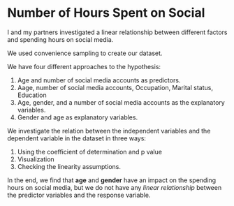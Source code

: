 # Number of Hours Spent on Social

I and my partners investigated a linear
relationship between different factors and spending hours on
social media. 

We used convenience sampling to create our
dataset. 

We have four different approaches to the hypothesis:
  
1. Age and number of social media accounts as predictors.
2. Aage, number of social media accounts, Occupation, Marital status, Education
3. Age, gender, and a number of social media accounts as the explanatory variables.
4. Gender and age as explanatory variables.

We investigate the relation between the independent variables and the dependent variable in the dataset in three ways:

1. Using the coefficient of determination and p value
2. Visualization
3. Checking the linearity assumptions. 

In the end, we find that **age** and **gender** have an impact on the
spending hours on social media, but we do not have any *linear
relationship* between the predictor
variables and the response variable.

